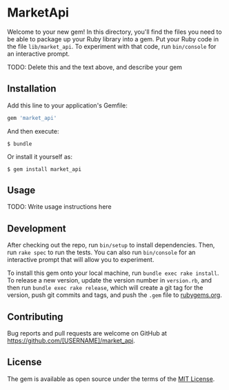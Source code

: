 # MarketApi

Welcome to your new gem! In this directory, you'll find the files you need to be able to package up your Ruby library into a gem. Put your Ruby code in the file `lib/market_api`. To experiment with that code, run `bin/console` for an interactive prompt.

TODO: Delete this and the text above, and describe your gem

## Installation

Add this line to your application's Gemfile:

```ruby
gem 'market_api'
```

And then execute:

    $ bundle

Or install it yourself as:

    $ gem install market_api

## Usage

TODO: Write usage instructions here

## Development

After checking out the repo, run `bin/setup` to install dependencies. Then, run `rake spec` to run the tests. You can also run `bin/console` for an interactive prompt that will allow you to experiment.

To install this gem onto your local machine, run `bundle exec rake install`. To release a new version, update the version number in `version.rb`, and then run `bundle exec rake release`, which will create a git tag for the version, push git commits and tags, and push the `.gem` file to [rubygems.org](https://rubygems.org).

## Contributing

Bug reports and pull requests are welcome on GitHub at https://github.com/[USERNAME]/market_api.

## License

The gem is available as open source under the terms of the [MIT License](http://opensource.org/licenses/MIT).
